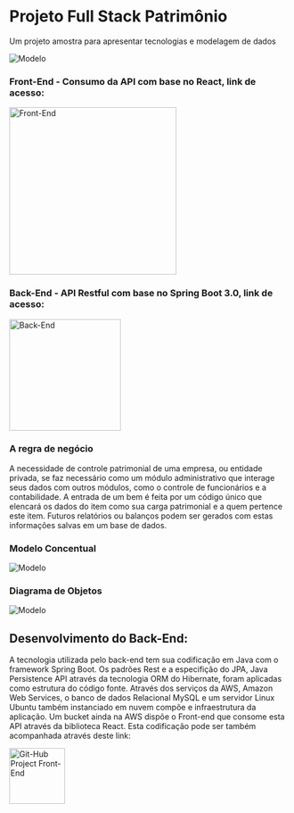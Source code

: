 # Projeto Full Stack Patrimônio
Um projeto amostra para apresentar tecnologias e modelagem de dados

![Modelo](src/main/resources/img/Tecnologias.PNG)

### Front-End - Consumo da API com base no React, link de acesso:
[<img alt="Front-End" width="300px" src="src/main/resources/img/Controle_patrimonial.PNG" />](http://rockgustavo.com.s3-website-us-east-1.amazonaws.com/)

### Back-End - API Restful com base no Spring Boot 3.0, link de acesso:
[<img alt="Back-End" width="200px" src="src/main/resources/img/Swagger.PNG" />](http://107.21.11.22:8080/swagger-ui/index.html)

### A regra de negócio
A necessidade de controle patrimonial de uma empresa, ou entidade privada, se faz necessário como um módulo administrativo que interage seus dados com outros módulos, como o controle de funcionários e a contabilidade. 
A entrada de um bem é feita por um código único que elencará os dados do item como sua carga patrimonial e a quem pertence este item.
Futuros relatórios ou balanços podem ser gerados com estas informações salvas em um base de dados.

### Modelo Concentual
![Modelo](src/main/resources/img/Modelo_conceitual.png)

### Diagrama de Objetos
![Modelo](src/main/resources/img/Diagrama_objetos.PNG)

## Desenvolvimento do Back-End:
A tecnologia utilizada pelo back-end tem sua codificação em Java com o framework Spring Boot. Os padrões Rest e a especifição do JPA, Java Persistence API através da tecnologia ORM do Hibernate, foram aplicadas como estrutura do código fonte. Através dos serviços da AWS, Amazon Web Services, o banco de dados Relacional MySQL e um servidor Linux Ubuntu também instanciado em nuvem compõe e infraestrutura da aplicação.
Um bucket ainda na AWS dispõe o Front-end que consome esta API através da biblioteca React. Esta codificação pode ser também acompanhada através deste link:

[<img alt="Git-Hub Project Front-End" width="100px" src="src/main/resources/img/img_logos/Github.svg" />](https://github.com/rockgustavo/Project_full_Patrim_React)

